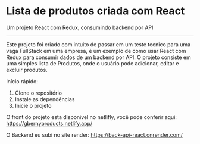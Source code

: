 # Lista de produtos criada com React 

Um projeto React com Redux, consumindo backend por API

------------------------------------------------------
Este projeto foi criado com intuito de passar em um teste tecnico para uma vaga FullStack em uma empresa, é um exemplo de como usar React com Redux para consumir dados de um backend por API. O projeto consiste em uma simples lista de Produtos, onde o usuário pode adicionar, editar e excluir produtos.

Início rápido:

1. Clone o repositório
2. Instale as dependências
3. Inicie o projeto

O front do projeto esta disponivel no netlifly, você pode conferir aqui: https://gbernyproducts.netlify.app/

O Backend eu subi no site render: https://back-api-react.onrender.com/

